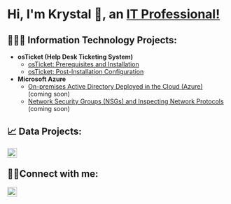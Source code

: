 <h1>Hi, I'm Krystal 🍒, an <a href="https://www.linkedin.com/in/krystal-cherry-72a20b36/">IT Professional!</a></h1>

<h2> 👩🏽‍💻 Information Technology Projects:</h2>

- <b>osTicket (Help Desk Ticketing System)</b>
  - [osTicket: Prerequisites and Installation](https://github.com/krystalcherry/osticket-prereqs)
  - [osTicket: Post-Installation Configuration](https://github.com/krystalcherry/post-install-config)
- <b>Microsoft Azure</b>
  - [On-premises Active Directory Deployed in the Cloud (Azure)](https://github.com/krystalcherry/configure-ad) (coming soon)
  - [Network Security Groups (NSGs) and Inspecting Network Protocols](https://github.com/krystalcherry/azure-network-protocols) (coming soon)

<h2> 📈 Data Projects:</h2>

[<img align="left" alt="krystalcherry | Datacamp" width="22px" src="https://cdn.jsdelivr.net/npm/simple-icons@11.3.0/icons/datacamp.svg" />][datacamp]

[datacamp]: https://www.datacamp.com/portfolio/aquapaine83
<br>
<h2>🤳🏽Connect with me:</h2>

[<img align="left" alt="krystalcherry | LinkedIn" width="22px" src="https://cdn.jsdelivr.net/npm/simple-icons@11.3.0/icons/linkedin.svg" />][linkedin]

[linkedin]: https://linkedin.com/in/krystal-cherry-72a20b36

